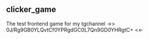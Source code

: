 ## clicker_game
The test frontend game for my tgchannel ->> 0J/Rg9GB0YLQvtCf0YPRgdGC0L7Qn9GD0YHRgtC+  <<-
